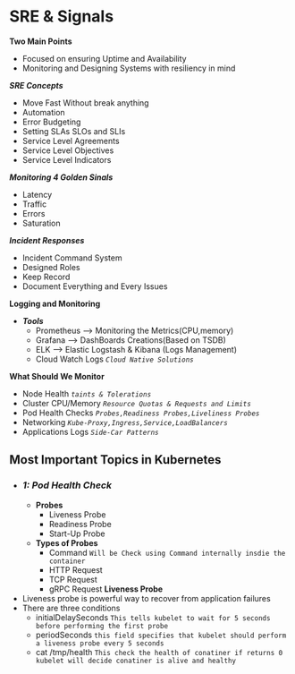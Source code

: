 # SRE & Signals

**Two Main Points**
- Focused on ensuring Uptime and Availability
- Monitoring and Designing Systems with resiliency in mind

***SRE Concepts***
- Move Fast Without break anything
- Automation
- Error Budgeting
- Setting SLAs SLOs and SLIs
- Service Level Agreements
- Service Level Objectives
- Service Level Indicators

***Monitoring 4 Golden Sinals***
- Latency
- Traffic
- Errors
- Saturation

***Incident Responses***
- Incident Command System
- Designed Roles
- Keep Record
- Document Everything and Every Issues

**Logging and Monitoring**
- ***Tools***
  - Prometheus --> Monitoring the Metrics(CPU,memory)
  - Grafana --> DashBoards Creations(Based on TSDB)
  - ELK --> Elastic Logstash & Kibana (Logs Management)
  - Cloud Watch Logs *`Cloud Native Solutions`*

**What Should We Monitor**
- Node Health *`taints & Tolerations`*
- Cluster CPU/Memory *`Resource Quotas & Requests and Limits`*
- Pod Health Checks *`Probes,Readiness Probes,Liveliness Probes`*
- Networking *`Kube-Proxy,Ingress,Service,LoadBalancers`*
- Applications Logs *`Side-Car Patterns`*

## Most Important Topics in Kubernetes
- ### *1: Pod Health Check*
  - **Probes**
    - Liveness Probe
    - Readiness Probe
    - Start-Up Probe
  - **Types of Probes**
    - Command `Will be Check using Command internally insdie the container`
    - HTTP Request
    - TCP Request
    - gRPC Request
**Liveness Probe**
- Liveness probe is powerful way to recover from application failures
- There are three conditions
  - initialDelaySeconds `This tells kubelet to wait for 5 seconds before performing the first probe`
  - periodSeconds `this field specifies that kubelet should perform a liveness probe every 5 seconds`
  - cat /tmp/health `This check the health of conatiner if returns 0 kubelet will decide conatiner is alive and healthy`





